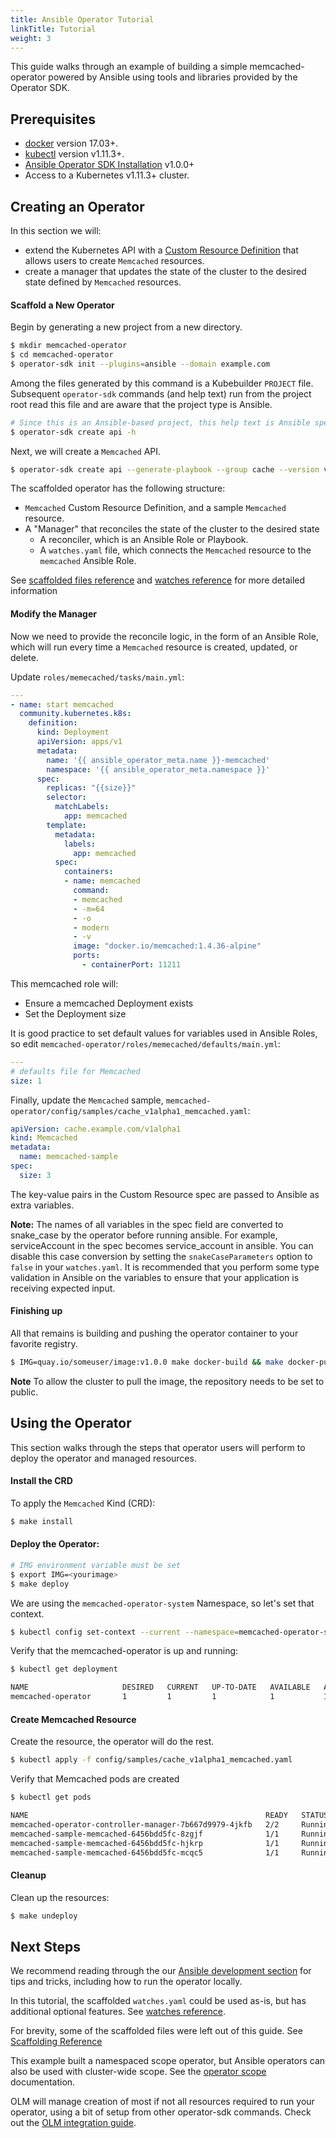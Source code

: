 ```yaml
---
title: Ansible Operator Tutorial
linkTitle: Tutorial
weight: 3
---
```


This guide walks through an example of building a simple memcached-operator powered by Ansible using tools and libraries provided by the Operator SDK.

## Prerequisites

- [docker][docker-tool] version 17.03+.
- [kubectl][kubectl-tool] version v1.11.3+.
- [Ansible Operator SDK Installation][ansible-operator-install] v1.0.0+
- Access to a Kubernetes v1.11.3+ cluster.

## Creating an Operator

In this section we will:
  - extend the Kubernetes API with a [Custom Resource Definition][custom-resources] that allows users to create `Memcached` resources.
  - create a manager that updates the state of the cluster to the desired state defined by `Memcached` resources.

#### Scaffold a New Operator

Begin by generating a new project from a new directory.

```sh
$ mkdir memcached-operator 
$ cd memcached-operator
$ operator-sdk init --plugins=ansible --domain example.com
```

Among the files generated by this command is a Kubebuilder `PROJECT`
file. Subsequent `operator-sdk` commands (and help text) run from the
project root read this file and are aware that the project type is
Ansible.

```sh
# Since this is an Ansible-based project, this help text is Ansible specific.
$ operator-sdk create api -h
```

Next, we will create a `Memcached` API.

```sh
$ operator-sdk create api --generate-playbook --group cache --version v1alpha1 --kind Memcached --generate-role
```

The scaffolded operator has the following structure:

 - `Memcached` Custom Resource Definition, and a sample `Memcached` resource.
 - A "Manager" that reconciles the state of the cluster to the desired state
    - A reconciler, which is an Ansible Role or Playbook.
    - A `watches.yaml` file, which connects the `Memcached` resource to the `memcached` Ansible Role.

See [scaffolded files reference][layout-doc] and [watches reference][ansible-watches] for more detailed information

#### Modify the Manager

Now we need to provide the reconcile logic, in the form of an Ansible
Role, which will run every time a `Memcached` resource is created,
updated, or delete.

Update `roles/memecached/tasks/main.yml`:


```yaml
---
- name: start memcached
  community.kubernetes.k8s:
    definition:
      kind: Deployment
      apiVersion: apps/v1
      metadata:
        name: '{{ ansible_operator_meta.name }}-memcached'
        namespace: '{{ ansible_operator_meta.namespace }}'
      spec:
        replicas: "{{size}}"
        selector:
          matchLabels:
            app: memcached
        template:
          metadata:
            labels:
              app: memcached
          spec:
            containers:
            - name: memcached
              command:
              - memcached
              - -m=64
              - -o
              - modern
              - -v
              image: "docker.io/memcached:1.4.36-alpine"
              ports:
                - containerPort: 11211
```

This memcached role will:
- Ensure a memcached Deployment exists
- Set the Deployment size

It is good practice to set default values for variables used in Ansible
Roles, so edit `memcached-operator/roles/memecached/defaults/main.yml`:

```yaml
---
# defaults file for Memcached
size: 1
```

Finally, update the `Memcached` sample, `memcached-operator/config/samples/cache_v1alpha1_memcached.yaml`:

```yaml
apiVersion: cache.example.com/v1alpha1
kind: Memcached
metadata:
  name: memcached-sample
spec:
  size: 3
```

The key-value pairs in the Custom Resource spec are passed
to Ansible as extra variables.

__Note:__ The names of all variables in the spec field are converted to
snake_case by the operator before running ansible. For example,
serviceAccount in the spec becomes service_account in ansible. You can
disable this case conversion by setting the `snakeCaseParameters` option
to `false` in your `watches.yaml`. It is recommended that you perform some
type validation in Ansible on the variables to ensure that your
application is receiving expected input.

#### Finishing up

All that remains is building and pushing the operator container to your favorite registry.

``` sh
$ IMG=quay.io/someuser/image:v1.0.0 make docker-build && make docker-push
```

**Note** To allow the cluster to pull the image, the repository needs to be set to public. 


## Using the Operator

This section walks through the steps that operator users will perform
to deploy the operator and managed resources.

#### Install the CRD

To apply the `Memcached` Kind (CRD):

```sh
$ make install
```
#### Deploy the Operator:

```sh
# IMG environment variable must be set
$ export IMG=<yourimage>
$ make deploy
```

We are using the `memcached-operator-system` Namespace, so let's set
that context. 

```sh
$ kubectl config set-context --current --namespace=memcached-operator-system
```

Verify that the memcached-operator is up and running:

```sh
$ kubectl get deployment 

NAME                     DESIRED   CURRENT   UP-TO-DATE   AVAILABLE   AGE
memcached-operator       1         1         1            1           1m
```

#### Create Memcached Resource

Create the resource, the operator will do the rest.

```sh
$ kubectl apply -f config/samples/cache_v1alpha1_memcached.yaml
```

Verify that Memcached pods are created

```sh
$ kubectl get pods

NAME                                                     READY   STATUS    RESTARTS   AGE
memcached-operator-controller-manager-7b667d9979-4jkfb   2/2     Running   0          14s
memcached-sample-memcached-6456bdd5fc-8zgjf              1/1     Running   0          5s
memcached-sample-memcached-6456bdd5fc-hjkrp              1/1     Running   0          5s
memcached-sample-memcached-6456bdd5fc-mcqc5              1/1     Running   0          5s
```

#### Cleanup

Clean up the resources:

```sh
$ make undeploy
```

## Next Steps

We recommend reading through the our [Ansible development
section][ansible-developer-tips] for tips and tricks, including how to
run the operator locally.

In this tutorial, the scaffolded `watches.yaml` could be used as-is, but
has additional optional features. See [watches reference][ansible-watches].

For brevity, some of the scaffolded files were left out of this guide.
See [Scaffolding Reference][layout-doc]

This example built a namespaced scope operator, but Ansible operators
can also be used with cluster-wide scope. See the [operator scope][operator-scope] documentation.

OLM will manage creation of most if not all resources required to run your operator, using a bit of setup from other operator-sdk commands. Check out the [OLM integration guide][quickstart-bundle].

[ansible-operator-install]: /docs/building-operators/ansible/installation
[ansible-developer-tips]: /docs/building-operators/ansible/development-tips/
[ansible-watches]: /docs/building-operators/ansible/reference/watches
[custom-resources]: https://kubernetes.io/docs/concepts/extend-kubernetes/api-extension/custom-resources/
[operator-scope]:https://v0-19-x.sdk.operatorframework.io/docs/legacy-common/operator-scope/
[layout-doc]:../reference/scaffolding
[docker-tool]:https://docs.docker.com/install/
[kubectl-tool]:https://kubernetes.io/docs/tasks/tools/install-kubectl/
[quickstart-bundle]:https://master.sdk.operatorframework.io/docs/olm-integration/quickstart-bundle/
